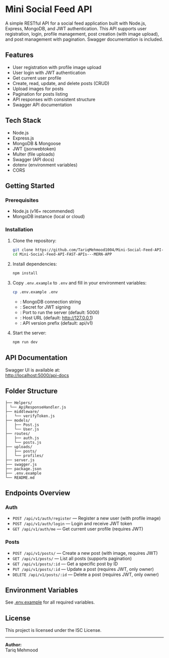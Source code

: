 # Mini Social Feed API

A simple RESTful API for a social feed application built with Node.js, Express, MongoDB, and JWT authentication. This API supports user registration, login, profile management, post creation (with image upload), and post management with pagination. Swagger documentation is included.

## Features

- User registration with profile image upload
- User login with JWT authentication
- Get current user profile
- Create, read, update, and delete posts (CRUD)
- Upload images for posts
- Pagination for posts listing
- API responses with consistent structure
- Swagger API documentation

## Tech Stack

- Node.js
- Express.js
- MongoDB & Mongoose
- JWT (jsonwebtoken)
- Multer (file uploads)
- Swagger (API docs)
- dotenv (environment variables)
- CORS

## Getting Started

### Prerequisites

- Node.js (v16+ recommended)
- MongoDB instance (local or cloud)

### Installation

1. Clone the repository:
    ```sh
    git clone https://github.com/TariqMehmood1004/Mini-Social-Feed-API-FAST-APIs---MERN-APP.git
    cd Mini-Social-Feed-API-FAST-APIs---MERN-APP
    ```

2. Install dependencies:
    ```sh
    npm install
    ```

3. Copy `.env.example` to `.env` and fill in your environment variables:
    ```sh
    cp .env.example .env
    ```

    - : MongoDB connection string
    - : Secret for JWT signing
    - : Port to run the server (default: 5000)
    - : Host URL (default: http://127.0.0.1)
    - : API version prefix (default: api/v1)

4. Start the server:
    ```sh
    npm run dev
    ```

## API Documentation

Swagger UI is available at:  
[http://localhost:5000/api-docs](http://localhost:5000/api-docs)

## Folder Structure
```
├── Helpers/
│ └── ApiResponseHandler.js 
├── middleware/ 
|   └── verifyToken.js 
├── models/ 
│   ├── Post.js 
│   └── User.js 
├── routes/ 
│   ├── auth.js 
│   └── posts.js 
├── uploads/ 
│   ├── posts/ 
│   └── profiles/ 
├── server.js 
├── swagger.js 
├── package.json 
├── .env.example 
└── README.md
```

## Endpoints Overview

### Auth

- `POST /api/v1/auth/register` — Register a new user (with profile image)
- `POST /api/v1/auth/login` — Login and receive JWT token
- `GET /api/v1/auth/me` — Get current user profile (requires JWT)

### Posts

- `POST /api/v1/posts/` — Create a new post (with image, requires JWT)
- `GET /api/v1/posts/` — List all posts (supports pagination)
- `GET /api/v1/posts/:id` — Get a specific post by ID
- `PUT /api/v1/posts/:id` — Update a post (requires JWT, only owner)
- `DELETE /api/v1/posts/:id` — Delete a post (requires JWT, only owner)

## Environment Variables

See [.env.example](http://_vscodecontentref_/5) for all required variables.

## License

This project is licensed under the ISC License.

---

**Author:**  
Tariq Mehmood